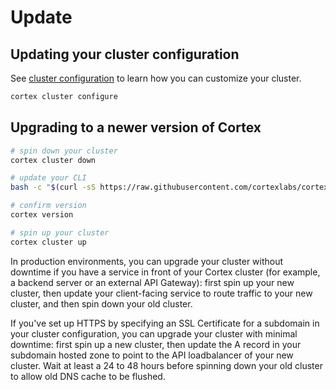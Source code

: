 # Update

## Updating your cluster configuration

See [cluster configuration](config.md) to learn how you can customize your cluster.

```bash
cortex cluster configure
```

## Upgrading to a newer version of Cortex

<!-- CORTEX_VERSION_MINOR -->

```bash
# spin down your cluster
cortex cluster down

# update your CLI
bash -c "$(curl -sS https://raw.githubusercontent.com/cortexlabs/cortex/0.18/get-cli.sh)"

# confirm version
cortex version

# spin up your cluster
cortex cluster up
```

In production environments, you can upgrade your cluster without downtime if you have a service in front of your Cortex cluster (for example, a backend server or an external API Gateway): first spin up your new cluster, then update your client-facing service to route traffic to your new cluster, and then spin down your old cluster.

If you've set up HTTPS by specifying an SSL Certificate for a subdomain in your cluster configuration, you can upgrade your cluster with minimal downtime: first spin up a new cluster, then update the A record in your subdomain hosted zone to point to the API loadbalancer of your new cluster. Wait at least a 24 to 48 hours before spinning down your old cluster to allow old DNS cache to be flushed.
